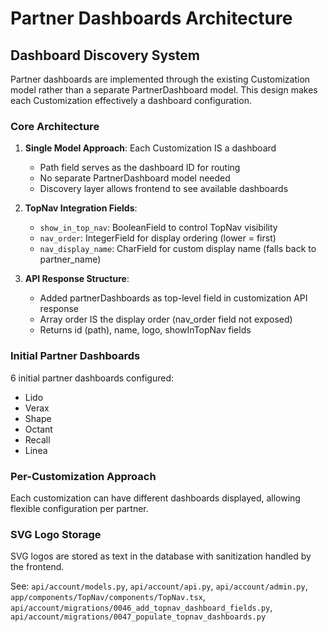# Partner Dashboards Architecture

## Dashboard Discovery System

Partner dashboards are implemented through the existing Customization model rather than a separate PartnerDashboard model. This design makes each Customization effectively a dashboard configuration.

### Core Architecture

1. **Single Model Approach**: Each Customization IS a dashboard
   - Path field serves as the dashboard ID for routing
   - No separate PartnerDashboard model needed
   - Discovery layer allows frontend to see available dashboards

2. **TopNav Integration Fields**:
   - `show_in_top_nav`: BooleanField to control TopNav visibility
   - `nav_order`: IntegerField for display ordering (lower = first)
   - `nav_display_name`: CharField for custom display name (falls back to partner_name)

3. **API Response Structure**:
   - Added partnerDashboards as top-level field in customization API response
   - Array order IS the display order (nav_order field not exposed)
   - Returns id (path), name, logo, showInTopNav fields

### Initial Partner Dashboards

6 initial partner dashboards configured:
- Lido
- Verax
- Shape
- Octant
- Recall
- Linea

### Per-Customization Approach

Each customization can have different dashboards displayed, allowing flexible configuration per partner.

### SVG Logo Storage

SVG logos are stored as text in the database with sanitization handled by the frontend.

See: `api/account/models.py`, `api/account/api.py`, `api/account/admin.py`, `app/components/TopNav/components/TopNav.tsx`, `api/account/migrations/0046_add_topnav_dashboard_fields.py`, `api/account/migrations/0047_populate_topnav_dashboards.py`